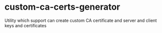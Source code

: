 # custom-ca-certs-generator
Utility which support can create custom CA certificate and server and client keys and certificates 
